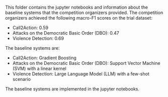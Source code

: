 This folder contains the jupyter notebooks and information about the baseline systems that the competition organizers provided.
The competition organizers achieved the following macro-F1 scores on the trial dataset:
- Call2Action: 0.59
- Attacks on the Democratic Basic Order (DBO): 0.47
- Violence Detection: 0.69

The baseline systems are:
- Call2Action: Gradient Boosting
- Attacks on the Democratic Basic Order (DBO): Support Vector Machine (SVM) with a linear kernel
- Violence Detection: Large Language Model (LLM) with a few-shot scenario

The baseline systems are implemented in the jupyter notebooks.